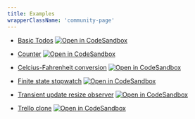 ```yaml
---
title: Examples
wrapperClassName: 'community-page'
---
```


- [Basic Todos](https://github.com/onurkerimov/xoid/blob/master/examples/todos-basic) [![Open in CodeSandbox](https://img.shields.io/badge/Open%20in-CodeSandbox-blue?style=flat-square&logo=codesandbox)](https://githubbox.com/onurkerimov/xoid/tree/master/examples/todos-basic)

- [Counter](https://github.com/onurkerimov/xoid/blob/master/examples/counter) [![Open in CodeSandbox](https://img.shields.io/badge/Open%20in-CodeSandbox-blue?style=flat-square&logo=codesandbox)](https://githubbox.com/onurkerimov/xoid/tree/master/examples/counter)

- [Celcius-Fahrenheit conversion](https://github.com/onurkerimov/xoid/blob/master/examples/celcius-fahrenheit) [![Open in CodeSandbox](https://img.shields.io/badge/Open%20in-CodeSandbox-blue?style=flat-square&logo=codesandbox)](https://githubbox.com/onurkerimov/xoid/tree/master/examples/celcius-fahrenheit)

- [Finite state stopwatch](https://github.com/onurkerimov/xoid/blob/master/examples/finite-state-stopwatch) [![Open in CodeSandbox](https://img.shields.io/badge/Open%20in-CodeSandbox-blue?style=flat-square&logo=codesandbox)](https://githubbox.com/onurkerimov/xoid/tree/master/examples/finite-state-stopwatch)

- [Transient update resize observer](https://github.com/onurkerimov/xoid/blob/master/examples/transient-update-resize-observer) [![Open in CodeSandbox](https://img.shields.io/badge/Open%20in-CodeSandbox-blue?style=flat-square&logo=codesandbox)](https://githubbox.com/onurkerimov/xoid/tree/master/examples/transient-update-resize-observer)


- [Trello clone](https://github.com/onurkerimov/xoid/blob/master/examples/trello) [![Open in CodeSandbox](https://img.shields.io/badge/Open%20in-CodeSandbox-blue?style=flat-square&logo=codesandbox)](https://githubbox.com/onurkerimov/xoid/tree/master/examples/trello)

